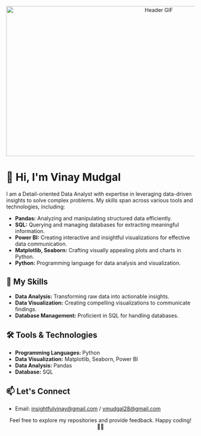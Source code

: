 <!-- Header Section -->
<p align="center">
  <img src="header.gif" alt="Header GIF" width="800" height="400">
</p>

# 👋 Hi, I'm Vinay Mudgal

I am a Detail-oriented Data Analyst with expertise in leveraging data-driven insights to solve complex problems. My skills span across various tools and technologies, including:

- **Pandas:** Analyzing and manipulating structured data efficiently.
- **SQL:** Querying and managing databases for extracting meaningful information.
- **Power BI:** Creating interactive and insightful visualizations for effective data communication.
- **Matplotlib, Seaborn:** Crafting visually appealing plots and charts in Python.
- **Python:** Programming language for data analysis and visualization.

<!-- Skills Section -->
## 🚀 My Skills

- **Data Analysis:** Transforming raw data into actionable insights.
- **Data Visualization:** Creating compelling visualizations to communicate findings.
- **Database Management:** Proficient in SQL for handling databases.

<!-- Tools Section -->
## 🛠️ Tools & Technologies

- **Programming Languages:** Python
- **Data Visualization:** Matplotlib, Seaborn, Power BI
- **Data Analysis:** Pandas
- **Database:** SQL

<!-- Connect Section -->
## 📫 Let's Connect

- Email: insightfulvinay@gmail.com / vmudgal28@gmail.com

<!-- Footer Section -->
<p align="center">
  Feel free to explore my repositories and provide feedback. Happy coding! 👨‍💻
</p>
